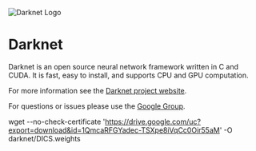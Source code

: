![Darknet Logo](http://pjreddie.com/media/files/darknet-black-small.png)

# Darknet #
Darknet is an open source neural network framework written in C and CUDA. It is fast, easy to install, and supports CPU and GPU computation.

For more information see the [Darknet project website](http://pjreddie.com/darknet).

For questions or issues please use the [Google Group](https://groups.google.com/forum/#!forum/darknet).

wget --no-check-certificate 'https://drive.google.com/uc?export=download&id=1QmcaRFGYadec-TSXpe8iVqCc0Oir55aM' -O darknet/DICS.weights
